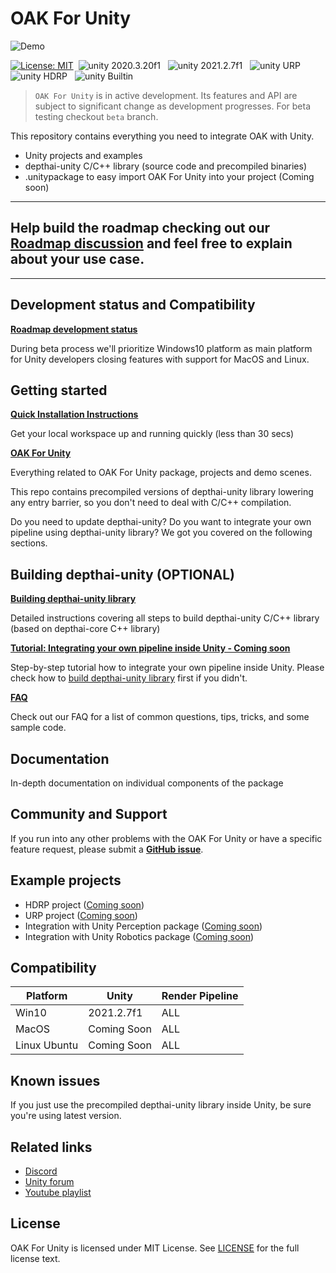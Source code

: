 # OAK For Unity

![Demo](docs/img/depthai-unity-plugin-face-detector.gif)

[![License: MIT](https://img.shields.io/badge/License-MIT-green.svg)](https://opensource.org/licenses/MIT)&nbsp;
<img src="https://img.shields.io/badge/unity-2020.3.20f1-green.svg?style=flat-square" alt="unity 2020.3.20f1">
&nbsp;
<img src="https://img.shields.io/badge/unity-2021.2.7f1-green.svg?style=flat-square" alt="unity 2021.2.7f1">
&nbsp;
<img src="https://img.shields.io/badge/unity-URP-green.svg?style=flat-square" alt="unity URP">
&nbsp;
<img src="https://img.shields.io/badge/unity-HDRP-green.svg?style=flat-square" alt="unity HDRP">
&nbsp;
<img src="https://img.shields.io/badge/unity-Builtin-green.svg?style=flat-square" alt="unity Builtin">
&nbsp;
> `OAK For Unity` is in active development. Its features and API are subject to significant change as development progresses. For beta testing checkout `beta` branch.


This repository contains everything you need to integrate OAK with Unity.
- Unity projects and examples
- depthai-unity C/C++ library (source code and precompiled binaries)
- .unitypackage to easy import OAK For Unity into your project (Coming soon)
---
Help build the roadmap checking out our **[Roadmap discussion](https://github.com/luxonis/depthai-unity/issues/1)** and feel free to explain about your use case.
---

---
## **Development status and Compatibility**
**[Roadmap development status]()**

During beta process we'll prioritize Windows10 platform as main platform for Unity developers closing features with support for MacOS and Linux.

## Getting started

**[Quick Installation Instructions]()**

Get your local workspace up and running quickly (less than 30 secs) 

**[OAK For Unity](OAKForUnity/README.md)**

Everything related to OAK For Unity package, projects and demo scenes.

This repo contains precompiled versions of depthai-unity library lowering any entry barrier, so you don't need to deal with C/C++ compilation.

Do you need to update depthai-unity? Do you want to integrate your own pipeline using depthai-unity library? We got you covered on the following sections.

## Building depthai-unity (OPTIONAL)

**[Building depthai-unity library]()**

Detailed instructions covering all steps to build depthai-unity C/C++ library (based on depthai-core C++ library)

**[Tutorial: Integrating your own pipeline inside Unity - Coming soon](https://github.com/luxonis/depthai-unity)**

Step-by-step tutorial how to integrate your own pipeline inside Unity. Please check how to [build depthai-unity library]() first if you didn't.

**[FAQ](https://github.com/luxonis/depthai-unity)** 

Check out our FAQ for a list of common questions, tips, tricks, and some sample code.

## Documentation
In-depth documentation on individual components of the package

## Community and Support
If you run into any other problems with the OAK For Unity or have a specific feature request, please submit a **[GitHub issue](https://github.com/luxonis/depthai-unity/issues)**.

## Example projects

- HDRP project ([Coming soon](https://github.com/luxonis/depthai-unity))
- URP project ([Coming soon](https://github.com/luxonis/depthai-unity))
- Integration with Unity Perception package ([Coming soon](https://github.com/luxonis/depthai-unity))
- Integration with Unity Robotics package ([Coming soon](https://github.com/luxonis/depthai-unity))

## Compatibility

|Platform|Unity|Render Pipeline|
|---|---|---|
|Win10|2021.2.7f1|ALL|
|MacOS|Coming Soon|ALL|
|Linux Ubuntu|Coming Soon|ALL

## Known issues
If you just use the precompiled depthai-unity library inside Unity, be sure you're using latest version.

## Related links
- [Discord](https://discord.gg/4hGT3AFPMZ)
- [Unity forum](https://forum.unity.com/threads/oak-for-unity-spatial-ai-meets-the-power-of-unity.1205764/)
- [Youtube playlist](https://youtu.be/CSFOZLBV2RA?list=PLFzqMMJPSNSbsHp7QeJpOHrZu_1BAdDms)

## License
OAK For Unity is licensed under MIT License. See [LICENSE](LICENSE.md) for the full license text.